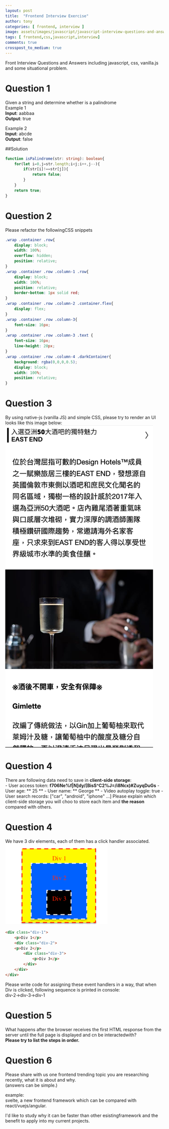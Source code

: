 ```yaml
---
layout: post
title:  "Frontend Interview Exercise"
author: tony
categories: [ frontend, interview ]
image: assets/images/javascript/javascript-interview-questions-and-answers.png
tags: [ frontend,css,javascript,interview]
comments: true
crosspost_to_medium: true
---
```

Front Interview Questions and Answers including javascript, css, vanilla.js and some situational problem.

# Question 1
Given a string and determine whether is a palindrome  
Example 1  
**Input**: aabbaa  
**Output**: true  

Example 2  
**Input**: abcde  
**Output**: false  

##Solution
```typescript
function isPalindrome(str: string): boolean{
    for(let i=0,j=str.length;i<j;i++,j--){
        if(str[i]!==str[j]){
            return false;
        }
    }
    return true;
}
``` 

# Question 2
Please refactor the followingCSS snippets
```css
.wrap .container .row{
    display: block;
    width: 100%;
    overflow: hidden;
    position: relative;
}
.wrap .container .row .column-1 .row{
    display: block;
    width: 100%;
    position: relative;
    border-bottom: 1px solid red;
}
.wrap .container .row .column-2 .container.flex{
    display: flex;
}
.wrap .container .row .column-3{
    font-size: 16px;
}
.wrap .container .row .column-3 .text {
    font-size: 16px;
    line-height: 20px;
}
.wrap .container .row .column-4 .darkContainer{
    background: rgba(0,0,0,0.5);
    display: block;
    width: 100%;
    position: relative;
}
```
# Question 3
By using native-js (vanilla JS) and simple CSS, please try to render an UI looks like this image below:  
![East end](../../assets/images/javascript/eastend.png)

# Question 4
There are following data need to save in **client-side storage**:  
    - User access token: **f706Ne%f|N]dy/[BisS^C2%J=/i8Ncx)#ZuyqDuGs**
    - User age: ** 25 **
    - User name:  ** George **
    - Video autoplay toggle: true
    - User search records: ["car", "android", "iphone" ...]
Please explain which client-side storage you will choo to store each item and __the reason__ compared with others.

# Question 4
We have 3 div elements, each of them has a click handler associated.
![3 Div elements](../../assets/images/javascript/three-rectangles-css-div.png)
```html
<div class="div-1">
    <p>Div 1</p>
    <div class="div-2">
    <p>Div 2</p>
        <div class="div-3">
            <p>Div 3</p>
        </div>
    </div>
</div>
```
Please write code for assigning these event handlers in a way, that when Div is clicked, following sequence is printed in console:  
div-2->div-3->div-1

# Question 5
What happens after the browser receives the first HTML response from the server until the full page is displayed and cn be interactedwith?  
__Please  try to list the steps in order.__

# Question 6
Please share with us one frontend trending topic you are researching recently, what it is about and why.  
(answers can be simple.)  

example:  
svelte, a new frontend framework which can be compared with react/vuejs/angular.  

I'd like to study why it can be faster than other esistingframework and the benefit to apply into my current projects.
